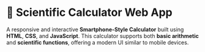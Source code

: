 # 🔢 Scientific Calculator Web App

A responsive and interactive **Smartphone-Style Calculator** built using **HTML**, **CSS**, and **JavaScript**. This calculator supports both **basic arithmetic** and **scientific functions**, offering a modern UI similar to mobile devices.
